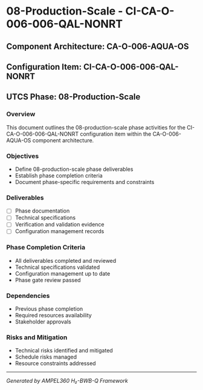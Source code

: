 # 08-Production-Scale - CI-CA-O-006-006-QAL-NONRT

## Component Architecture: CA-O-006-AQUA-OS
## Configuration Item: CI-CA-O-006-006-QAL-NONRT
## UTCS Phase: 08-Production-Scale

### Overview
This document outlines the 08-production-scale phase activities for the CI-CA-O-006-006-QAL-NONRT configuration item within the CA-O-006-AQUA-OS component architecture.

### Objectives
- Define 08-production-scale phase deliverables
- Establish phase completion criteria
- Document phase-specific requirements and constraints

### Deliverables
- [ ] Phase documentation
- [ ] Technical specifications
- [ ] Verification and validation evidence
- [ ] Configuration management records

### Phase Completion Criteria
- All deliverables completed and reviewed
- Technical specifications validated
- Configuration management up to date
- Phase gate review passed

### Dependencies
- Previous phase completion
- Required resources availability
- Stakeholder approvals

### Risks and Mitigation
- Technical risks identified and mitigated
- Schedule risks managed
- Resource constraints addressed

---
*Generated by AMPEL360 H₂-BWB-Q Framework*

